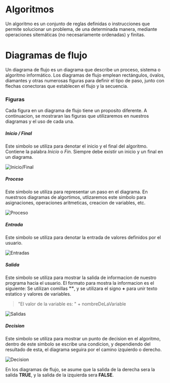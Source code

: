 # Algoritmos

Un algoritmo es un conjunto de reglas definidas o instrucciones que permite solucionar un problema, de una determinada manera, mediante operaciones sitemáticas (no necesariamente ordenadas) y finitas.


# Diagramas de flujo

Un diagrama de flujo es un diagrama que describe un proceso, sistema o algoritmo informático. Los diagramas de flujo emplean rectángulos, óvalos, diamantes y otras numerosas figuras para definir el tipo de paso, junto con flechas conectoras que establecen el flujo y la secuencia.

### Figuras

Cada figura en un diagrama de flujo tiene un proposito diferente. A continuacion, se mostraran las figuras que utilizaremos en nuestros diagramas y el uso de cada una.

##### Inicio / Final
Este simbolo se utiliza para denotar el inicio y el final del algoritmo. Contiene la palabra *Inicio* o *Fin*. Siempre debe existir un inicio y un final en un diagrama.

![Inicio/Final](https://i.ibb.co/L8VKYFn/diagram-circle.png)

##### Proceso
Este simbolo se utiliza para representar un paso en el diagrama. En nuestrsos diagramas de algortimos, utlizaremos este simbolo para asignaciones, operaciones aritmeticas, creacion de variables, etc.

![Proceso](https://i.ibb.co/cTrQq8D/diagram-process.png)

##### Entrada
Este simbolo se utiliza para denotar la entrada de valores definidos por el usuario. 

![Entradas](https://i.ibb.co/XXzxYDp/diagram-input.png)

##### Salida
Este simbolo se utiliza para mostrar la salida de informacion de nuestro programa hacia el usuario. El formato para mostra la informacion es el siguiente:
Se utilizan comillas **""**, y se utilizara el signo **+** para unir texto estatico y valores de variables.
> "El valor de la variable es: " + nombreDeLaVariable


![Salidas](https://i.ibb.co/TPc5hMj/diagram-output.png)

##### Decision
Este simbolo se utiliza para mostrar un punto de decision en el algoritmo, dentro de este simbolo se escribe una condicion, y dependiendo del resultado de esta, el diagrama seguira por el camino izquierdo o derecho.

![Decision](https://i.ibb.co/bm7sdX9/diagram-desition.png)

En los diagramas de flujo, se asume que la salida de la derecha sera la salida **TRUE**, y la salida de la izquierda sera **FALSE**.